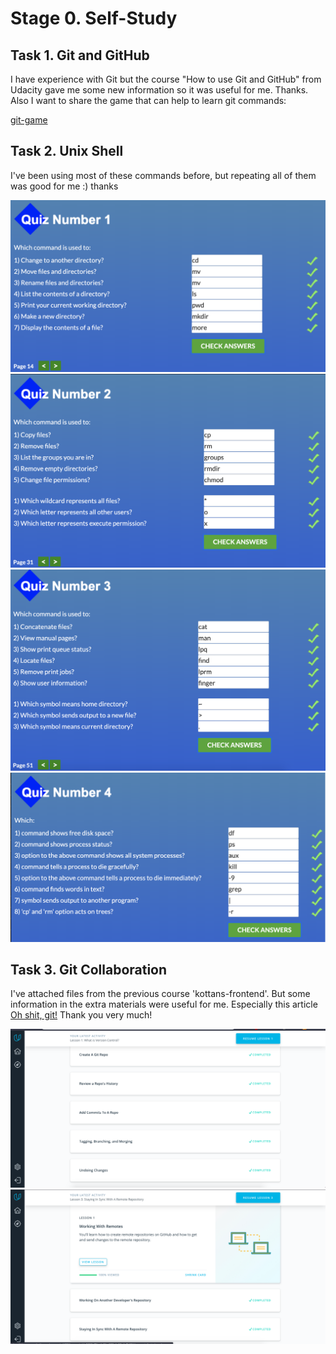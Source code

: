 # Stage 0. Self-Study

## Task 1. Git and GitHub


I have experience with Git but the course "How to use Git and GitHub" from Udacity gave me some new information so it was useful for me. Thanks.
Also I want to share the game that can help to learn git commands:

[git-game](https://github.com/git-game/git-game)


## Task 2. Unix Shell

I've been using most of these commands before, but repeating all of them was good for me :) thanks

![task-2.1](task_unix_shell/1.png)
![task-2.1](task_unix_shell/2.png)
![task-2.1](task_unix_shell/3.png)
![task-2.1](task_unix_shell/4.png)

## Task 3. Git Collaboration

I've attached files from the previous course 'kottans-frontend'. But some information in the extra materials were useful for me. 
Especially this article [Oh shit, git!](https://ohshitgit.com/)
Thank you very much!

![task-2.1](task_git_collaboration/1.png)
![task-2.1](task_git_collaboration/2.png)
